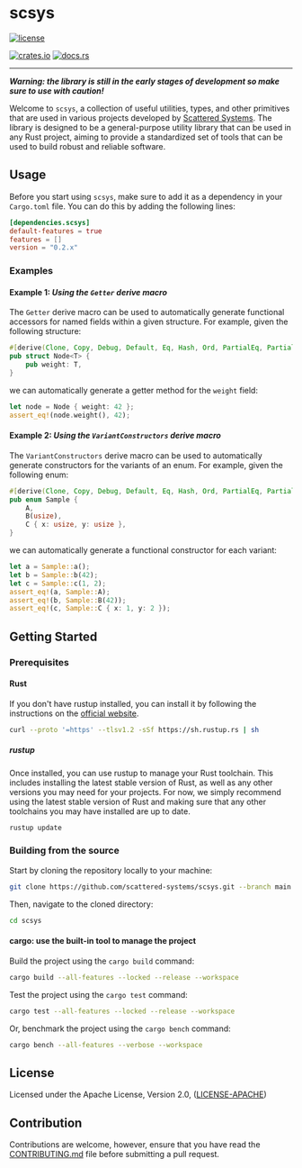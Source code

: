 # scsys

[![license](https://img.shields.io/crates/l/scsys?style=for-the-badge)](https://crates.io/crates/scsys)

[![crates.io](https://img.shields.io/crates/v/scsys?style=for-the-badge&logo=rust)](https://crates.io/crates/scsys)
[![docs.rs](https://img.shields.io/docsrs/scsys?style=for-the-badge&logo=rust)](https://docs.rs/scsys)

***

_**Warning: the library is still in the early stages of development so make sure to use with caution!**_

Welcome to `scsys`, a collection of useful utilities, types, and other primitives that are used in various projects developed by [Scattered Systems](https://github.com/scattered-systems). The library is designed to be a general-purpose utility library that can be used in any Rust project, aiming to provide a standardized set of tools that can be used to build robust and reliable software.

## Usage

Before you start using `scsys`, make sure to add it as a dependency in your `Cargo.toml` file. You can do this by adding the following lines:

```toml
[dependencies.scsys]
default-features = true
features = []
version = "0.2.x"
```

### Examples

#### Example 1: _Using the `Getter` derive macro_

The `Getter` derive macro can be used to automatically generate functional accessors for named fields within a given structure. For example, given the following structure:

```rust
#[derive(Clone, Copy, Debug, Default, Eq, Hash, Ord, PartialEq, PartialOrd, scsys::Getter)]
pub struct Node<T> {
    pub weight: T,
}
```

we can automatically generate a getter method for the `weight` field:

```rust
let node = Node { weight: 42 };
assert_eq!(node.weight(), 42);
```

#### Example 2: _Using the `VariantConstructors` derive macro_

The `VariantConstructors` derive macro can be used to automatically generate constructors for the variants of an enum. For example, given the following enum:

```rust
#[derive(Clone, Copy, Debug, Default, Eq, Hash, Ord, PartialEq, PartialOrd, scsys::VariantConstructors)]
pub enum Sample {
    A,
    B(usize),
    C { x: usize, y: usize },
}
```

we can automatically generate a functional constructor for each variant:

```rust
let a = Sample::a();
let b = Sample::b(42);
let c = Sample::c(1, 2);
assert_eq!(a, Sample::A);
assert_eq!(b, Sample::B(42));
assert_eq!(c, Sample::C { x: 1, y: 2 });
```

## Getting Started

### Prerequisites

#### Rust

If you don't have rustup installed, you can install it by following the instructions on the [official website](https://www.rust-lang.org/tools/install).

```bash
curl --proto '=https' --tlsv1.2 -sSf https://sh.rustup.rs | sh
```

##### _rustup_

Once installed, you can use rustup to manage your Rust toolchain. This includes installing the latest stable version of Rust, as well as any other versions you may need for your projects. For now, we simply recommend using the latest stable version of Rust and making sure that any other toolchains you may have installed are up to date.

```bash
rustup update
```

### Building from the source

Start by cloning the repository locally to your machine:

```bash
git clone https://github.com/scattered-systems/scsys.git --branch main
```

Then, navigate to the cloned directory:

```bash
cd scsys
```

#### cargo: use the built-in tool to manage the project

Build the project using the `cargo build` command:

```bash
cargo build --all-features --locked --release --workspace
```

Test the project using the `cargo test` command:

```bash
cargo test --all-features --locked --release --workspace
```

Or, benchmark the project using the `cargo bench` command:

```bash
cargo bench --all-features --verbose --workspace 
```

## License

Licensed under the Apache License, Version 2.0, ([LICENSE-APACHE](http://www.apache.org/licenses/LICENSE-2.0))

## Contribution

Contributions are welcome, however, ensure that you have read the [CONTRIBUTING.md](CONTRIBUTING.md) file before submitting a pull request.
